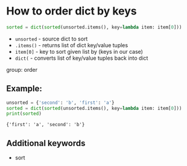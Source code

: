 # How to order dict by keys

```python
sorted = dict(sorted(unsorted.items(), key=lambda item: item[0]))
```

- `unsorted` - source dict to sort
- `.items()` - returns list of dict key/value tuples
- `item[0]` - key to sort given list by (keys in our case)
- `dict(` - converts list of key/value tuples back into dict

group: order

## Example: 
```python
unsorted = {'second': 'b', 'first': 'a'}
sorted = dict(sorted(unsorted.items(), key=lambda item: item[0]))
print(sorted)
```
```
{'first': 'a', 'second': 'b'}

```

## Additional keywords
- sort

